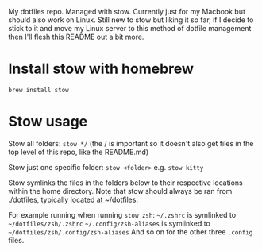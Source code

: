 My dotfiles repo.
Managed with stow.
Currently just for my Macbook but should also work on Linux.
Still new to stow but liking it so far, if I decide to stick to it and move my Linux server to this method of dotfile management then I'll flesh this README out a bit more.

# Install stow with homebrew
`brew install stow`

# Stow usage
Stow all folders:
`stow */` (the / is important so it doesn't also get files in the top level of this repo, like the README.md)

Stow just one specific folder:
`stow <folder>` e.g. `stow kitty`

Stow symlinks the files in the folders below to their respective locations within the home directory. Note that stow should always be ran from ./dotfiles, typically located at ~/dotfiles.

For example running when running `stow zsh`:
`~/.zshrc` is symlinked to `~/dotfiles/zsh/.zshrc`
`~/.config/zsh-aliases` is symlinked to `~/dotfiles/zsh/.config/zsh-aliases`
And so on for the other three `.config` files.
